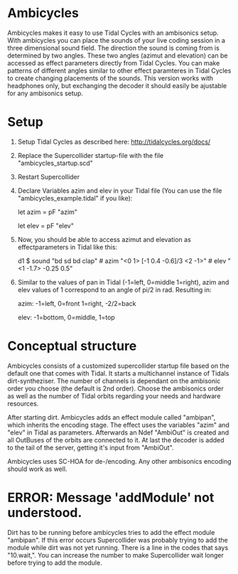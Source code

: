 # Ambicycles
Ambicycles makes it easy to use Tidal Cycles with an ambisonics setup. With ambicycles you can place the sounds of your live coding session in a three dimensional sound field. The direction the sound is coming from is determined by two angles. These two angles (azimut and elevation) can be accessed as effect parameters directly from Tidal Cycles. You can make patterns of different angles similar to other effect paramteres in Tidal Cycles to create changing placements of the sounds. This version works with headphones only, but exchanging the decoder it should easily be ajustable for any ambisonics setup.

# Setup
1. Setup Tidal Cycles as described here: http://tidalcycles.org/docs/
2. Replace the Supercollider startup-file with the file "ambicycles_startup.scd"
3. Restart Supercollider
4. Declare Variables azim and elev in your Tidal file (You can use the file "ambicycles_example.tidal" if you like):

      let azim = pF "azim"

      let elev = pF "elev"

5. Now, you should be able to access azimut and elevation as effectparameters in Tidal like this:

      d1 $ sound "bd sd bd clap" # azim  "<0 1> [-1 0.4 -0.6]/3 <2 -1>" # elev "<1 -1.7> -0.25 0.5"
      
6. Similar to the values of pan in Tidal (-1=left, 0=middle 1=right), azim and elev values of 1 correspond to an angle of pi/2 in rad. Resulting in:

      azim: -1=left, 0=front 1=right, -2/2=back

      elev: -1=bottom, 0=middle, 1=top
      
      
# Conceptual structure
Ambicycles consists of a customized supercollider startup file based on the default one that comes with Tidal. It starts a multichannel instance of Tidals dirt-syntheziser. The number of channels is dependant on the ambisonic order you choose (the default is 2nd order). Choose the ambisonics order as well as the number of Tidal orbits regarding your needs and hardware resources.

After starting dirt. Ambicycles adds an effect module called "ambipan", which inherits the encoding stage. The effect uses the variables "azim" and "elev" in Tidal as parameters. Afterwards an Ndef "AmbiOut" is created and all OutBuses of the orbits are connected to it. At last the decoder is added to the tail of the server, getting it's input from "AmbiOut".

Ambicycles uses SC-HOA for de-/encoding. Any other ambisonics encoding should work as well. 

# ERROR: Message 'addModule' not understood.
Dirt has to be running before ambicycles tries to add the effect module "ambipan". If this error occurs Supercollider was probably trying to add the module while dirt was not yet running. There is a line in the codes that says "10.wait,". You can increase the number to make Supercollider wait longer before trying to add the module.

